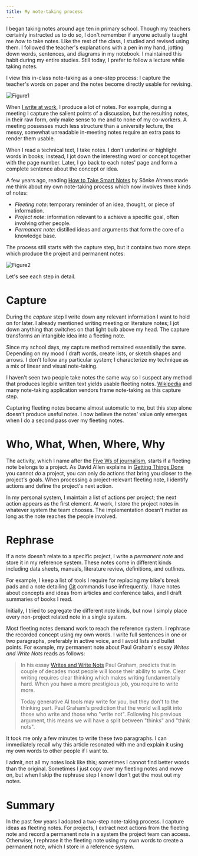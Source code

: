 ```yaml
---
title: My note-taking process
---
```


I began taking notes around age ten in primary school.  Though my teachers
certainly instructed us to do so, I don't remember if anyone actually taught me
_how_ to take notes.  Like the rest of the class, I studied and revised using
them.  I followed the teacher's explanations with a pen in my hand, jotting
down words, sentences, and diagrams in my notebook.  I maintained this habit
during my entire studies.  Still today, I prefer to follow a lecture while
taking notes.

I view this in-class note-taking as a one-step process: I capture the teacher's
words on paper and the notes become directly usable for revising.

![Figure1]({static}/images/note-taking-process-one-step.svg
           "In-class note-taking produces notes that I can directly use for
           revising.")

When [I write at work][BlogWriting], I produce a lot of notes. For example,
during a meeting I capture the salient points of a discussion, but the
resulting notes, in their raw form, only make sense to me and to none of my
co-workers.  A meeting possesses much less structure than a university lecture,
the messy, somewhat unreadable in-meeting notes require an extra pass to render
them usable.

When I read a technical text, I take notes.  I don't underline or highlight
words in books; instead, I jot down the interesting word or concept together
with the page number.  Later, I go back to each notes' page and form a complete
sentence about the concept or idea.

A few years ago, reading [How to Take Smart Notes][SmartNotes] by Sönke Ahrens
made me think about my own note-taking process which now involves three kinds
of notes:

* _Fleeting note_: temporary reminder of an idea, thought, or piece of
  information.
* _Project note_: information relevant to a achieve a specific goal, often
  involving other people.
* _Permanent note_: distilled ideas and arguments that form the core of a
  knowledge base.

The process still starts with the capture step, but it contains two more steps
which produce the project and permanent notes:

![Figure2]({static}/images/note-taking-process-multi2.svg
           "Data flow in my two-step note-taking process")

Let's see each step in detail.

# Capture

During the _capture_ step I write down any relevant information I want to hold
on for later.  I already mentioned writing meeting or literature notes; I jot
down anything that switches on that light bulb above my head. The capture
transforms an intangible idea into a fleeting note.

Since my school days, my capture method remained essentially the same.
Depending on my mood I draft words, create lists, or sketch shapes and arrows.
I don't follow any particular system; I characterize my technique as a mix of
linear and visual note-taking.

I haven't seen two people take notes the same way so I suspect any method that
produces legible written text yields usable fleeting notes.
[Wikipedia][WikiNoteTaking] and many note-taking application vendors frame
note-taking as this capture step.

Capturing fleeting notes became almost automatic to me, but this step alone
doesn't produce useful notes.  I now believe the notes' value only emerges when
I do a second pass over my fleeting notes.

# Who, What, When, Where, Why

The activity, which I name after the [Five Ws of journalism][WikiFiveWs],
starts if a fleeting note belongs to a project.  As David Allen explains in
[Getting Things Done][WikiGtd] you cannot _do_ a project, you can only do
actions that bring you closer to the project's goals.  When processing a
project-relevant fleeting note, I identify actions and define the project's
next action.

In my personal system, I maintain a list of actions per project; the next
action appears as the first element.  At work, I store the project notes in
whatever system the team chooses.  The implementation doesn't matter as long as
the note reaches the people involved.

# Rephrase

If a note doesn't relate to a specific project, I write a _permanent note_ and
store it in my reference system.  These notes come in different kinds including
data sheets, manuals, literature review, definitions, and outlines.

For example, I keep a list of tools I require for replacing my bike's break
pads and a note detailing [Git](https://git-scm.com) commands I use
infrequently. I have notes about concepts and ideas from articles and
conference talks, and I draft summaries of books I read.

Initially, I tried to segregate the different note kinds, but now I simply
place every non-project related note in a single system.

Most fleeting notes demand work to reach the reference system.  I rephrase the
recorded concept using my own words.  I write full sentences in one or two
paragraphs, preferably in active voice, and I avoid lists and bullet points.
For example, my permanent note about Paul Graham's essay  _Writes and Write
Nots_ reads as follows:

> In his essay [Writes and Write Nots](https://paulgraham.com/writes.html) Paul
> Graham, predicts that in couple of decades most people will loose their
> ability to write.  Clear writing requires clear thinking which makes writing
> fundamentally hard.  When you have a more prestigious job, you require to
> write more.
>
> Today generative AI tools may write for you, but they don't to the thinking
> part.  Paul Graham's prediction that the world will split into those who
> write and those who "write not".  Following his previous argument, this
> means we will have a split between "thinks" and "think nots".

It took me only a few minutes to write these two paragraphs.  I can immediately
recall why this article resonated with me and explain it using my own words to
other people if I want to.

I admit, not all my notes look like this; sometimes I cannot find better words
than the original.  Sometimes I just copy over my fleeting notes and move on,
but when I skip the rephrase step I know I don't get the most out my notes.

# Summary

In the past few years I adopted a two-step note-taking process.  I capture
ideas as fleeting notes.  For projects, I extract next actions from the
fleeting note and record a permanent note in a system the project team can
access.  Otherwise, I rephrase it the fleeting note using my own words to
create a permanent note, which I store in a reference system.

[BlogWriting]: {filename}2021-06-05-Writing.markdown
[WikiNoteTaking]: https://en.wikipedia.org/wiki/Note-taking
[WikiFiveWs]: https://en.wikipedia.org/wiki/Five_Ws
[SmartNotes]: https://www.soenkeahrens.de/en/takesmartnotes
[WikiGtd]: https://en.wikipedia.org/wiki/Getting_Things_Done
